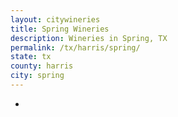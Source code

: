 ```yaml
---
layout: citywineries
title: Spring Wineries
description: Wineries in Spring, TX
permalink: /tx/harris/spring/
state: tx
county: harris
city: spring
---
```

-
